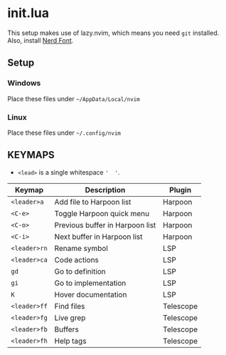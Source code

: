 # init.lua
This setup makes use of lazy.nvim, which means you need `git` installed.
Also, install [Nerd Font](https://www.nerdfonts.com/font-downloads).

## Setup
### Windows
Place these files under `~/AppData/Local/nvim`

### Linux
Place these files under `~/.config/nvim`

## KEYMAPS
- `<lead>` is a single whitespace `'  '`.

| Keymap        | Description                      | Plugin    |
|---------------|----------------------------------|-----------|
| `<leader>a`   | Add file to Harpoon list         | Harpoon   |
| `<C-e>`       | Toggle Harpoon quick menu        | Harpoon   |
| `<C-o>`       | Previous buffer in Harpoon list  | Harpoon   |
| `<C-i>`       | Next buffer in Harpoon list      | Harpoon   |
| `<leader>rn`  | Rename symbol                    | LSP       |
| `<leader>ca`  | Code actions                     | LSP       |
| `gd`          | Go to definition                 | LSP       |
| `gi`          | Go to implementation             | LSP       |
| `K`           | Hover documentation              | LSP       |
| `<leader>ff`  | Find files                       | Telescope |
| `<leader>fg`  | Live grep                        | Telescope |
| `<leader>fb`  | Buffers                          | Telescope |
| `<leader>fh`  | Help tags                        | Telescope |


